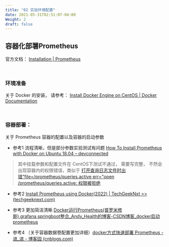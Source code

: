 ```yaml
---
title: "02 实验环境配置"
date: 2021-05-31T02:51:07-04:00
Weight: 2
draft: false
---
```


## 容器化部署Prometheus

官方文档： [Installation | Prometheus](https://prometheus.io/docs/prometheus/latest/installation/)

  <br>

### 环境准备

关于 Docker 的安装， 请参考： [Install Docker Engine on CentOS | Docker Documentation](https://docs.docker.com/engine/install/centos/) 

  <br>

### 容器部署：

关于 Prometheus 容器的配置以及容器的启动参数

-  参考1 流程清晰，但是部分参数实验测试有问题 [How To Install Prometheus with Docker on Ubuntu 18.04 – devconnected](https://devconnected.com/how-to-install-prometheus-with-docker-on-ubuntu-18-04/)

> 其中挂载参数和配置文件在 CentOS下测试不通过， 需要写完整， 不然会出现容器内的权限错误，类似于 [打开查询日志文件时出错”file=/prometheus/queries.active err="open /prometheus/queries.active: 权限被拒绝](https://www.likecs.com/ask-1297108.html?sc=552) 

- 参考2 [Install Prometheus using Docker(2022) | TechGeekNxt >> (techgeeknext.com)](https://www.techgeeknext.com/tools/docker/install-prometheus-using-docker)

- 参考3 更加简洁清晰 [Docker运行Prometheus(普罗米修斯),grafana,springboot整合_Andy_Health的博客-CSDN博客_docker启动prometheus](https://blog.csdn.net/Andy_Health/article/details/123475186)

- 参考4 （关于容器数据卷配置更加详细）[docker方式快速部署 Prometheus - 进_进 - 博客园 (cnblogs.com)](https://www.cnblogs.com/augus007/articles/9225431.html)

